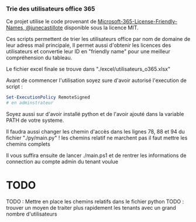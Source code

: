 ### **Trie des utilisateurs office 365**

Ce projet utilise le code provenant de [Microsoft-365-License-Friendly-Names, @junecastillote](https://github.com/junecastillote/Microsoft-365-License-Friendly-Names/tree/master) disponible sous la licence MIT.


Ces scripts permettent de trier les utilisateurs office par nom de domaine de leur adress mail principale,
Il permet aussi d'obtenir les licences des utilisateurs et convertie leur ID en "friendly name" pour une meilleur compréhension du tableau.

Le fichier excel finale se trouve dans "./excel/utilisateurs_o365.xlsx"


Avant de commencer l'utilisation soyez sure d'avoir autorisé l'execution de script :
```powershell
Set-ExecutionPolicy RemoteSigned
# en adminstrateur
```
Soyez aussi sur d'avoir installé python et de l'avoir ajouté dans la variable PATH de votre systeme.

Il faudra aussi changer les chemin d'accès dans les lignes 78, 88 et 94 du fichier "./py/main.py"
! les chemins relatif ne marchent pas il faut mettre les chemins complets 

Il vous suffira ensuite de lancer ./main.ps1 et de rentrer les informations de connection au compte admin du tenant voulue

# **TODO**
TODO : Mettre en place les chemins relatifs dans le fichier python
TODO : trouver un moyen de traiter plus rapidement les tenants avec un grand nombre d'utilisateurs
